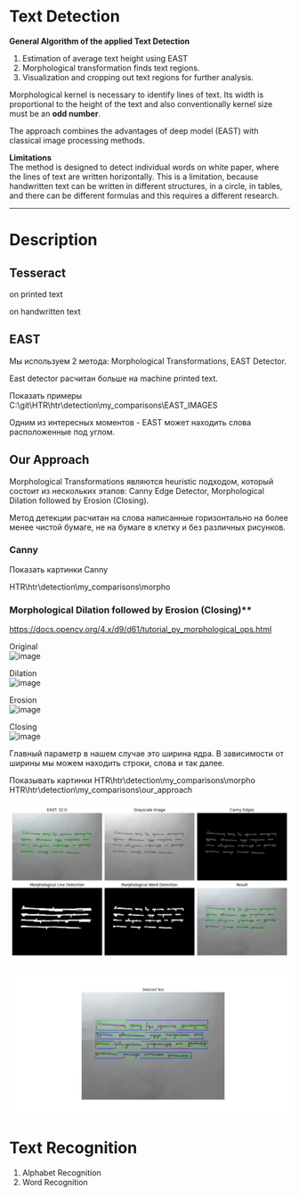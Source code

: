# Text Detection

**General Algorithm of the applied Text Detection**
1. Estimation of average text height using EAST
2. Morphological transformation finds text regions.
3. Visualization and cropping out text regions for further analysis.

Morphological kernel is necessary to identify lines of text. Its width is proportional to the height of the text and also conventionally kernel size must be an **odd number**.

The approach combines the advantages of deep model (EAST) with classical image processing methods.

**Limitations**  
The method is designed to detect individual words on white paper, where the lines of text are written horizontally. This is a limitation, because handwritten text can be written in different structures, in a circle, in tables, and there can be different formulas and this requires a different research.

---

# Description

## Tesseract 

on printed text

on handwritten text

## EAST

Мы используем 2 метода: Morphological Transformations, EAST Detector.

East detector расчитан больше на machine printed text. 

Показать примеры
C:\git\HTR\htr\detection\my_comparisons\EAST_IMAGES

Одним из интересных моментов - EAST может находить слова расположенные под углом.

## Our Approach

Morphological Transformations являются heuristic подходом, который состоит из нескольких этапов: Canny Edge Detector, Morphological Dilation followed by Erosion (Closing). 

Метод детекции расчитан на слова написанные горизонтально на более менее чистой бумаге, не на бумаге в клетку и без различных рисунков.

### Canny

Показать картинки Canny  

HTR\htr\detection\my_comparisons\morpho

### Morphological Dilation followed by Erosion (Closing)**  
https://docs.opencv.org/4.x/d9/d61/tutorial_py_morphological_ops.html

Original  
![image](https://github.com/user-attachments/assets/ad661286-df81-4722-8fd1-b0fc60880c2d)

Dilation  
![image](https://github.com/user-attachments/assets/d25f49ea-deb4-4af2-b040-df13b0aa118e)

Erosion  
![image](https://github.com/user-attachments/assets/23667997-13a6-4c3a-b259-d29e38cc7f9a)

Closing  
![image](https://github.com/user-attachments/assets/710a3dd2-a721-4a3a-9c87-e3cc343d7d18)

Главный параметр в нашем случае это ширина ядра. В зависимости от ширины мы можем находить строки, слова и так далее.

Показывать картинки
HTR\htr\detection\my_comparisons\morpho
HTR\htr\detection\my_comparisons\our_approach

![steps](https://github.com/alarxx/HTR/blob/main/htr/detection/my_comparisons/our_approach/steps.png)

![result](https://github.com/alarxx/HTR/blob/main/htr/detection/my_comparisons/our_approach/result.png)


# Text Recognition

1) Alphabet Recognition
2) Word Recognition
